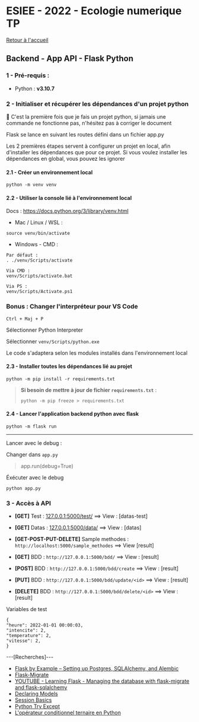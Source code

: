 # ESIEE - 2022 - Ecologie numerique TP

[Retour à l'accueil](../../)

## Backend - App API - Flask Python

### 1 - Pré-requis :

- Python : **v3.10.7**

### 2 - Initialiser et récupérer les dépendances d'un projet python

🚨 C'est la première fois que je fais un projet python, si jamais une commande ne fonctionne pas, n'hésitez pas à corriger le document

Flask se lance en suivant les routes défini dans un fichier app.py

Les 2 premières étapes servent à configurer un projet en local, afin d'installer les dépendances que pour ce projet.
Si vous voulez installer les dépendances en global, vous pouvez les ignorer

#### 2.1 - Créer un environnement local 

```
python -m venv venv
```

#### 2.2 - Utiliser la console lié à l'environnement local

Docs : https://docs.python.org/3/library/venv.html

- Mac / Linux / WSL : 

```
source venv/bin/activate
```

- Windows - CMD : 

```
Par défaut :
. ./venv/Scripts/activate

Via CMD :
venv/Scripts/activate.bat

Via PS : 
venv/Scripts/Activate.ps1
```

### Bonus : Changer l'interpréteur pour VS Code

` Ctrl + Maj + P `

Sélectionner Python Interpreter

Sélectionner `venv/Scripts/python.exe`

Le code s'adaptera selon les modules installés dans l'environnement local

#### 2.3 - Installer toutes les dépendances lié au projet 

```
python -m pip install -r requirements.txt
```

> **Si besoin de mettre à jour de fichier `requirements.txt`** :
> 
> ```
> python -m pip freeze > requirements.txt
> ```

#### 2.4 - Lancer l'application backend python avec flask

```
python -m flask run
```
---

Lancer avec le debug :

Changer dans `app.py`

> app.run(debug=True)

Éxécuter avec le debug

```
python app.py
```

### 3 - Accès à API

- **[GET]** Test : [127.0.0.1:5000/test/](http://127.0.0.1:5000/test/) ==> View : [datas-test]
- **[GET]** Datas : [127.0.0.1:5000/data/](http://127.0.0.1:5000/data/) ==> View : [datas]

- **[GET-POST-PUT-DELETE]** Sample methodes : `http://localhost:5000/sample_methodes` ==> View [result]

- **[GET]** BDD : `http://127.0.0.1:5000/bdd/` ==> View : [result]
- **[POST]** BDD : `http://127.0.0.1:5000/bdd/create` ==> View : [result]
- **[PUT]** BDD : `http://127.0.0.1:5000/bdd/update/<id>` ==> View : [result]
- **[DELETE]** BDD : `http://127.0.0.1:5000/bdd/delete/<id>` ==> View : [result]

Variables de test

```
{
"heure": 2022-01-01 00:00:03,
"intencite": 2,
"temperature": 2,
"vitesse": 2,
}
```

---[Recherches]---

- [Flask by Example – Setting up Postgres, SQLAlchemy, and Alembic](https://realpython.com/flask-by-example-part-2-postgres-sqlalchemy-and-alembic/)
- [Flask-Migrate](https://flask-migrate.readthedocs.io/en/latest/)
- [YOUTUBE - Learning Flask - Managing the database with flask-migrate and flask-sqlalchemy](https://www.youtube.com/watch?v=Ngxu0_xiZhQ)
- [Declaring Models](https://flask-sqlalchemy.palletsprojects.com/en/2.x/models/?highlight=float)
- [Session Basics](https://docs.sqlalchemy.org/en/13/orm/session_basics.html)
- [Python Try Except](https://www.w3schools.com/python/python_try_except.asp)
- [L'opérateur conditionnel ternaire en Python](https://karbotronics.com/blog/2020-03-03-python-operateur-ternaire/)